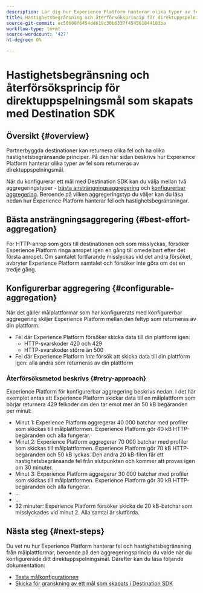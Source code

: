 ```yaml
---
description: Lär dig hur Experience Platform hanterar olika typer av fel som returneras av direktuppspelningsdestinationer och hur det försöker skicka data till målplattformen igen.
title: Hastighetsbegränsning och återförsöksprincip för direktuppspelningsmål som skapats med Destination SDK
source-git-commit: ec50608f6454dd619c30b6337f454561844183ba
workflow-type: tm+mt
source-wordcount: '427'
ht-degree: 0%

---
```


# Hastighetsbegränsning och återförsöksprincip för direktuppspelningsmål som skapats med Destination SDK

## Översikt {#overview}

Partnerbyggda destinationer kan returnera olika fel och ha olika hastighetsbegränsande principer. På den här sidan beskrivs hur Experience Platform hanterar olika typer av fel som returneras av direktuppspelningsmål.

När du konfigurerar ett mål med Destination SDK kan du välja mellan två aggregeringstyper - [bästa ansträngningsaggregering](/help/destinations/destination-sdk/destination-configuration.md#best-effort-aggregation) och [konfigurerbar aggregering](/help/destinations/destination-sdk/destination-configuration.md#configurable-aggregation). Beroende på vilken aggregeringstyp du väljer kan du läsa nedan hur Experience Platform hanterar fel och hastighetsbegränsningar.

## Bästa ansträngningsaggregering {#best-effort-aggregation}

För HTTP-anrop som görs till destinationen och som misslyckas, försöker Experience Platform ringa anropet igen en gång till omedelbart efter det första anropet. Om samtalet fortfarande misslyckas vid det andra försöket, avbryter Experience Platform samtalet och försöker inte göra om det en tredje gång.

## Konfigurerbar aggregering {#configurable-aggregation}

När det gäller målplattformar som har konfigurerats med konfigurerbar aggregering skiljer Experience Platform mellan den feltyp som returneras av din plattform:

* Fel där Experience Platform försöker skicka data till din plattform igen:
   * HTTP-svarskoder 420 och 429
   * HTTP-svarskoder större än 500
* Fel där Experience Platform *inte* försök att skicka data till din plattform igen: alla andra som returneras av din plattform

### Återförsöksmetod beskrivs {#retry-approach}

Experience Platform för konfigurerbar aggregering beskrivs nedan. I det här exemplet antas att Experience Platform skickar data till en målplattform som börjar returnera 429 felkoder om den tar emot mer än 50 kB begäranden per minut:

* Minut 1: Experience Platform aggregerar 40 000 batchar med profiler som skickas till målplattformen. Experience Platform gör 40 kB HTTP-begäranden och alla fungerar.
* Minut 2: Experience Platform aggregerar 70 000 batchar med profiler som skickas till målplattformen. Experience Platform gör 70 kB HTTP-begäranden och 50 kB lyckas. Den andra 20 kB-filen får ett hastighetsbegränsande fel från slutpunkten och kommer att provas igen om 30 minuter.
* Minut 3: Experience Platform aggregerar 30 000 batchar med profiler som skickas till målplattformen. Experience Platform gör 30 kB HTTP-begäranden och alla fungerar.
* ...
* ...
* 32 minuter: Experience Platform försöker skicka de 20 kB-batchar som misslyckades vid minut 2. Alla samtal är slutförda.

## Nästa steg {#next-steps}

Du vet nu hur Experience Platform hanterar fel och hastighetsbegränsning från målplattformar, beroende på den aggregeringsprincip du valde när du konfigurerade ditt direktuppspelningsmål. Därefter kan du läsa följande dokumentation:

* [Testa målkonfigurationen](/help/destinations/destination-sdk/test-destination.md)
* [Skicka för granskning av ett mål som skapats i Destination SDK](/help/destinations/destination-sdk/submit-destination.md)
